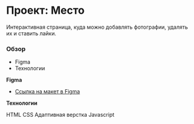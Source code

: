 # Проект: Место

Интерактивная страница, куда можно добавлять фотографии, удалять их и ставить лайки.

### Обзор

- Figma
- Технологии

**Figma**

- [Ссылка на макет в Figma](https://www.figma.com/file/2cn9N9jSkmxD84oJik7xL7/JavaScript.-Sprint-4?node-id=0%3A1)

**Технологии**

HTML
CSS
Адаптивная верстка
Javascript
